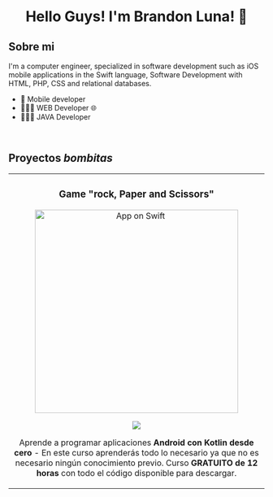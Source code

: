 <div align="center">
 
<h1 align="center">Hello Guys! I'm Brandon Luna! 👋</h1>
</div>

## Sobre mi

 I'm a computer engineer, specialized in software development  such as iOS mobile applications in the Swift language, Software Development
with HTML, PHP, CSS and relational databases. 
- 📲 Mobile developer
- 👨🏻‍💻 WEB Developer 🌐
- 👨🏻‍💻 JAVA Developer
<br>

## Proyectos *bombitas*

<table>
<tr>
 
<td width="50%">
 
<h3 align="center">Game "rock, Paper and Scissors"</h3>
<div align="center">
<a href="(https://github.com/Diplomado-7a-generacion/second-module-final-exercise-rock-paper-scissors-Brann7)" target="_blank"><img src="![swift](https://github.com/Brann7/Brann7/assets/86082071/78731b92-e21a-424a-afff-af8f1781e1f0)" width="400" alt="App on Swift"></a>
<p>
<a href="(https://github.com/Diplomado-7a-generacion/second-module-final-exercise-rock-paper-scissors-Brann7)" target="_blank">
<img src="https://img.shields.io/badge/CÓDIGO-ff9?style=for-the-badge&logo=github&logoColor=black">
</a>
</p>
<p>Aprende a programar aplicaciones <strong>Android con Kotlin desde cero</strong> - En este curso aprenderás todo lo necesario ya que no es necesario ningún conocimiento previo. Curso <strong>GRATUITO de 12 horas</strong> con todo el código disponible para descargar.</p>
</div>      

</td>
                                                           
</table>                                                                                 
</div>
<br>

